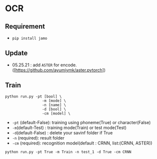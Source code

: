 # OCR


## Requirement
- ```pip install jamo```

## Update

- 05.25.21 : add ```ASTER``` for encode. ([https://github.com/ayumiymk/aster.pytorch])

## Train
``` 
python run.py -pt [bool] \
                 -m [mode] \
                 -n [name] \
                 -d [bool] \
                 -cm [model] \
```
- ```-pt``` (default-False): training using phoneme(True) or character(False)
- ```-m```(default-Test) : training mode(Train) or test mode(Test)
- ```-d```(default-False) : delete your savinf folder if True
- ```-n``` (required): result folder
- ```-cm``` (required): recognition model(default : CRNN, list:(CRNN, ASTER))

```python run.py -pt True -m Train -n test_1 -d True -cm CRNN```